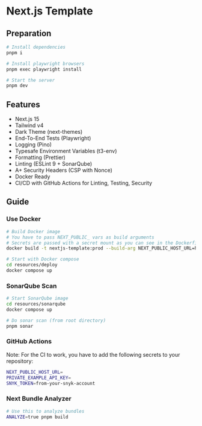# Next.js Template

## Preparation

```sh
# Install dependencies
pnpm i

# Install playwright browsers
pnpm exec playwright install

# Start the server
pnpm dev
```

## Features

- Next.js 15
- Tailwind v4
- Dark Theme (next-themes)
- End-To-End Tests (Playwright)
- Logging (Pino)
- Typesafe Environment Variables (t3-env)
- Formatting (Prettier)
- Linting (ESLint 9 + SonarQube)
- A+ Security Headers (CSP with Nonce)
- Docker Ready
- CI/CD with GitHub Actions for Linting, Testing, Security

## Guide

### Use Docker

```sh
# Build Docker image
# You have to pass NEXT_PUBLIC_ vars as build arguments
# Secrets are passed with a secret mount as you can see in the Dockerfile
docker build -t nextjs-template:prod --build-arg NEXT_PUBLIC_HOST_URL=http://localhost:3000 --secret id=private_api_key,src=.env .

# Start with Docker compose
cd resources/deploy
docker compose up
```

### SonarQube Scan

```sh
# Start SonarQube image
cd resources/sonarqube
docker compose up

# Do sonar scan (from root directory)
pnpm sonar
```

### GitHub Actions

Note: For the CI to work, you have to add the following secrets to your repository:

```sh
NEXT_PUBLIC_HOST_URL=
PRIVATE_EXAMPLE_API_KEY=
SNYK_TOKEN=from-your-snyk-account
```

### Next Bundle Analyzer

```sh
# Use this to analyze bundles
ANALYZE=true pnpm build
```
